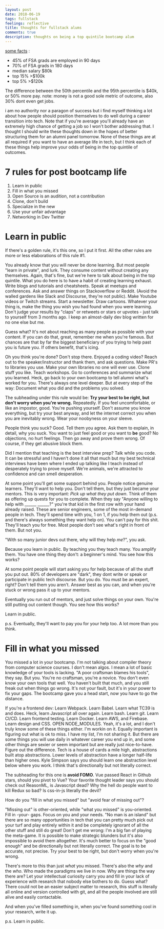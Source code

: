 ```yaml
---
layout: post
date: 2018-06-19
tags: fullstack
feelings: reflective
title: thoughts for fullstack alums
comments: true
description: thoughts on being a top quintile bootcamp alum
---
```


[some facts](https://static.spacecrafted.com/b13328575ece40d8853472b9e0cf2047/r/a245d7876c624d4f9987cb4bd4f3f6e6/1/Fullstack%20Academy%20(New%20York).pdf) :

- 45% of FSA grads are employed in 90 days
- 70% of FSA grads in 180 days
- median salary $80k
- top 15% >$100k
- top 5% >$120k

The difference between the 50th percentile and the 95th percentile is $40k, or 50% more pay. note: money is not a good sole metric of outcome, also 30% dont even get jobs.

i am no authority nor a paragon of success but i find myself thinking a lot about how people should position themselves to do well during a career transition into tech. Note that if you're average you'll already have an extremely high chance of getting a job so I won't bother addressing that. I thought I should write these thoughts down in the hopes of better structuring them for an alumni panel tomorrow. None of these things are at all required if you want to have an average life in tech, but I think each of these things help improve your odds of being in the top quintile of outcomes.

# 7 rules for post bootcamp life

1. Learn in public
2. Fill in what you missed
3. Open Source is an audition, not a contribution
4. Clone, don't build
5. Specialize in the new
6. Use your unfair advantage
7. Networking in Dev Twitter

# Learn in public

If there's a golden rule, it's this one, so I put it first. All the other rules are more or less elaborations of this rule #1.

You already know that you will never be done learning. But most people "learn in private", and lurk. They consume content without creating any themselves. Again, that's fine, but we're here to talk about being in the top quintile. What you do here is to have a habit of creating learning exhaust. Write blogs and tutorials and cheatsheets. Speak at meetups and conferences. Ask and answer things on Stackoverflow or Reddit. (Avoid the walled gardens like Slack and Discourse, they're not public). Make Youtube videos or Twitch streams. Start a newsletter. Draw cartoons. Whatever your thing is, make the thing you wish you had found when you were learning. Don't judge your results by "claps" or retweets or stars or upvotes - just talk to yourself from 3 months ago. I keep an almost-daily dev blog written for no one else but me.

Guess what? It's not about reaching as many people as possible with your content. If you can do that, great, remember me when you're famous. But chances are that by far the biggest beneficiary of you trying to help past you is future you. If others benefit, that's icing.

Oh you think you're done? Don't stop there. Enjoyed a coding video? Reach out to the speaker/instructor and thank them, and ask questions. Make PR's to libraries you use. Make your own libraries no one will ever use. Clone stuff you like. Teach workshops. Go to conferences and summarize what you learned. Heck, go back to your own bootcamp to tell alumni what's worked for you. There's always one level deeper. But at every step of the way: Document what you did and the problems you solved.

The subheading under this rule would be: **Try your best to be right, but don't worry when you're wrong.** Repeatedly. If you feel uncomfortable, or like an impostor, good. You're pushing yourself. Don't assume you know everything, but try your best anyway, and let the internet correct you when you are inevitably wrong. Wear your noobyness on your sleeve.

People think you suck? Good. Tell them you agree. Ask them to explain, in detail, why you suck. You want to just feel good or you want to **be** good? No objections, no hurt feelings. Then go away and prove them wrong. Of course, if they get abusive block them. 

Did I mention that teaching is the best interview prep? Talk while you code. It can be stressful and I haven't done it all that much but my best technical interviews have been where I ended up talking like I teach instead of desperately trying to prove myself. We're animals, we're attracted to confidence and can smell desperation.

At some point you'll get some support behind you. People notice genuine learners. They'll want to help you. Don't tell them, but they just became your mentors. This is very important: *Pick up what they put down*. Think of them as offering up quests for you to complete. When they say "Anyone willing to help with ______ ______?" you're that kid in the first row with your hand already raised. These are senior engineers, some of the most in-demand people in tech. They'll spend time with you, 1 on 1, if you help them out (p.s. and there's always something they want help on). You can't pay for this shit. They'll teach you for free. Most people don't see what's right in front of them. But not you.

"With so many junior devs out there, why will they help *me*?", you ask.

Because you learn in public. By teaching you they teach many. You amplify them. You have one thing they don't: a beginner's mind. You see how this works?

At some point people will start asking you for help because of all the stuff you put out. 80% of developers are "dark", they dont write or speak or participate in public tech discourse. But you do. You must be an expert, right? Don't tell them you aren't. Answer best as you can, and when you're stuck or wrong pass it up to your mentors.

Eventually you run out of mentors, and just solve things on your own. You're still putting out content though. You see how this works?

Learn in public.

p.s. Eventually, they'll want to pay you for your help too. A lot more than you think.

# Fill in what you missed

You missed a lot in your bootcamp. I'm not talking about compiler theory from computer science courses. I don't mean algos. I mean a lot of basic knowledge of your tools is lacking. "A poor craftsman blames his tools", they say. But you. You're no craftsman, you're a novice. You don't even know your own tools that well. You haven't built that much, and you still freak out when things go wrong. It's not your fault, but it's in your power to fix your gaps. The bootcamp gave you a head start, now you have to go the distance.

If you're a frontend dev: Learn Webpack. Learn Babel. Learn what TC39 is and does. Heck, learn Javascript all over again. Learn bash. Learn git. Learn CI/CD. Learn frontend testing. Learn Docker. Learn AWS, and Firebase. Learn design and CSS. OPEN NODE_MODULES. Yeah, it's a lot, and I don't truly know some of these things either. I'm workin on it. Equally important is figuring out what is ok to miss. I have my list, I'm not sharing it. But there are some things you will use daily in whatever career you end up in, and some other things are sexier or seem important but are really just nice-to-have. Figure out the difference. Tech is a house of cards a mile high, abstractions built atop abstractions. Lower levels of abstraction have a longer half-life than higher ones. Kyle Simpson says you should learn one abstraction level below where you work. I think that's directionally but not literally correct.

The subheading for this one is **avoid FOMO**. Vue passed React in Github stars, should you pivot to Vue? Your favorite thought leader says you should check out ReasonML, is Javascript dead? Why the hell do people want to kill Redux so bad? Is css-in-js literally the devil?

How do you "fill in what you missed" but "avoid fear of missing out"?

"Missing out" is other-oriented, while "what you missed" is you-oriented. Fill in -your- gaps. Focus on you and your needs. "No man is an island" but there are so many opportunities in tech that you can pretty much pick out your turf and play entirely within it and be completely ignorant of all the other stuff and still do great! Don't get me wrong: I'm a big fan of playing the meta-game. It is possible to make strategic blunders but it's also impossible to avoid them altogether. It's much better to focus on the "good enough" and be directionally but not literally correct. The goal is to be accurate, not precise. Try your best to be right, but don't worry when you're wrong.

There's more to this than just *what* you missed. There's also the *why* and the *who*. Who made the paradigms we live in now. Why are things the way there are? Let your intellectual curiosity carry you and fill in your lack of experience with research that nobody else bothers to do. Guess what? There could not be an easier subject matter to research, this stuff is literally all online and version controlled with git, and all the people involved are still alive and easily contactable. 

And when you've filled something in, when you've found something cool in your research, write it up.

p.s. Learn in public.
